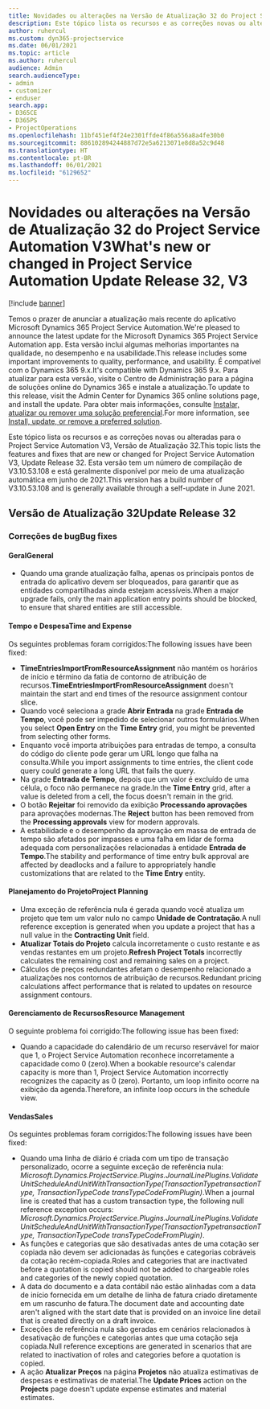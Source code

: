 ```yaml
---
title: Novidades ou alterações na Versão de Atualização 32 do Project Service Automation V3
description: Este tópico lista os recursos e as correções novas ou alteradas disponíveis na Versão de Atualização 32 do Project Service Automation V3.
author: ruhercul
ms.custom: dyn365-projectservice
ms.date: 06/01/2021
ms.topic: article
ms.author: ruhercul
audience: Admin
search.audienceType:
- admin
- customizer
- enduser
search.app:
- D365CE
- D365PS
- ProjectOperations
ms.openlocfilehash: 11bf451ef4f24e2301ffde4f86a556a8a4fe30b0
ms.sourcegitcommit: 886102894244887d72e5a6213071e8d8a52c9d48
ms.translationtype: HT
ms.contentlocale: pt-BR
ms.lasthandoff: 06/01/2021
ms.locfileid: "6129652"
---
```

# <a name="whats-new-or-changed-in-project-service-automation-update-release-32-v3"></a><span data-ttu-id="fbfd8-103">Novidades ou alterações na Versão de Atualização 32 do Project Service Automation V3</span><span class="sxs-lookup"><span data-stu-id="fbfd8-103">What's new or changed in Project Service Automation Update Release 32, V3</span></span>

[!include [banner](../includes/psa-now-project-operations.md)]

<span data-ttu-id="fbfd8-104">Temos o prazer de anunciar a atualização mais recente do aplicativo Microsoft Dynamics 365 Project Service Automation.</span><span class="sxs-lookup"><span data-stu-id="fbfd8-104">We're pleased to announce the latest update for the Microsoft Dynamics 365 Project Service Automation app.</span></span> <span data-ttu-id="fbfd8-105">Esta versão inclui algumas melhorias importantes na qualidade, no desempenho e na usabilidade.</span><span class="sxs-lookup"><span data-stu-id="fbfd8-105">This release includes some important improvements to quality, performance, and usability.</span></span> <span data-ttu-id="fbfd8-106">É compatível com o Dynamics 365 9.x.</span><span class="sxs-lookup"><span data-stu-id="fbfd8-106">It's compatible with Dynamics 365 9.x.</span></span> <span data-ttu-id="fbfd8-107">Para atualizar para esta versão, visite o Centro de Administração para a página de soluções online do Dynamics 365 e instale a atualização.</span><span class="sxs-lookup"><span data-stu-id="fbfd8-107">To update to this release, visit the Admin Center for Dynamics 365 online solutions page, and install the update.</span></span> <span data-ttu-id="fbfd8-108">Para obter mais informações, consulte [Instalar, atualizar ou remover uma solução preferencial](/power-platform/admin/install-remove-preferred-solution).</span><span class="sxs-lookup"><span data-stu-id="fbfd8-108">For more information, see [Install, update, or remove a preferred solution](/power-platform/admin/install-remove-preferred-solution).</span></span>

<span data-ttu-id="fbfd8-109">Este tópico lista os recursos e as correções novas ou alteradas para o Project Service Automation V3, Versão de Atualização 32.</span><span class="sxs-lookup"><span data-stu-id="fbfd8-109">This topic lists the features and fixes that are new or changed for Project Service Automation V3, Update Release 32.</span></span> <span data-ttu-id="fbfd8-110">Esta versão tem um número de compilação de V3.10.53.108 e está geralmente disponível por meio de uma atualização automática em junho de 2021.</span><span class="sxs-lookup"><span data-stu-id="fbfd8-110">This version has a build number of V3.10.53.108 and is generally available through a self-update in June 2021.</span></span>

## <a name="update-release-32"></a><span data-ttu-id="fbfd8-111">Versão de Atualização 32</span><span class="sxs-lookup"><span data-stu-id="fbfd8-111">Update Release 32</span></span>

### <a name="bug-fixes"></a><span data-ttu-id="fbfd8-112">Correções de bug</span><span class="sxs-lookup"><span data-stu-id="fbfd8-112">Bug fixes</span></span>

#### <a name="general"></a><span data-ttu-id="fbfd8-113">Geral</span><span class="sxs-lookup"><span data-stu-id="fbfd8-113">General</span></span>

- <span data-ttu-id="fbfd8-114">Quando uma grande atualização falha, apenas os principais pontos de entrada do aplicativo devem ser bloqueados, para garantir que as entidades compartilhadas ainda estejam acessíveis.</span><span class="sxs-lookup"><span data-stu-id="fbfd8-114">When a major upgrade fails, only the main application entry points should be blocked, to ensure that shared entities are still accessible.</span></span>

#### <a name="time-and-expense"></a><span data-ttu-id="fbfd8-115">Tempo e Despesa</span><span class="sxs-lookup"><span data-stu-id="fbfd8-115">Time and Expense</span></span>

<span data-ttu-id="fbfd8-116">Os seguintes problemas foram corrigidos:</span><span class="sxs-lookup"><span data-stu-id="fbfd8-116">The following issues have been fixed:</span></span>

- <span data-ttu-id="fbfd8-117">**TimeEntriesImportFromResourceAssignment** não mantém os horários de início e término da fatia de contorno de atribuição de recursos.</span><span class="sxs-lookup"><span data-stu-id="fbfd8-117">**TimeEntriesImportFromResourceAssignment** doesn't maintain the start and end times of the resource assignment contour slice.</span></span>
- <span data-ttu-id="fbfd8-118">Quando você seleciona a grade **Abrir Entrada** na grade **Entrada de Tempo**, você pode ser impedido de selecionar outros formulários.</span><span class="sxs-lookup"><span data-stu-id="fbfd8-118">When you select **Open Entry** on the **Time Entry** grid, you might be prevented from selecting other forms.</span></span>
- <span data-ttu-id="fbfd8-119">Enquanto você importa atribuições para entradas de tempo, a consulta do código do cliente pode gerar um URL longo que falha na consulta.</span><span class="sxs-lookup"><span data-stu-id="fbfd8-119">While you import assignments to time entries, the client code query could generate a long URL that fails the query.</span></span>
- <span data-ttu-id="fbfd8-120">Na grade **Entrada de Tempo**, depois que um valor é excluído de uma célula, o foco não permanece na grade.</span><span class="sxs-lookup"><span data-stu-id="fbfd8-120">In the **Time Entry** grid, after a value is deleted from a cell, the focus doesn't remain in the grid.</span></span>
- <span data-ttu-id="fbfd8-121">O botão **Rejeitar** foi removido da exibição **Processando aprovações** para aprovações modernas.</span><span class="sxs-lookup"><span data-stu-id="fbfd8-121">The **Reject** button has been removed from the **Processing approvals** view for modern approvals.</span></span>
- <span data-ttu-id="fbfd8-122">A estabilidade e o desempenho da aprovação em massa de entrada de tempo são afetados por impasses e uma falha em lidar de forma adequada com personalizações relacionadas à entidade **Entrada de Tempo**.</span><span class="sxs-lookup"><span data-stu-id="fbfd8-122">The stability and performance of time entry bulk approval are affected by deadlocks and a failure to appropriately handle customizations that are related to the **Time Entry** entity.</span></span>

#### <a name="project-planning"></a><span data-ttu-id="fbfd8-123">Planejamento do Projeto</span><span class="sxs-lookup"><span data-stu-id="fbfd8-123">Project Planning</span></span>

- <span data-ttu-id="fbfd8-124">Uma exceção de referência nula é gerada quando você atualiza um projeto que tem um valor nulo no campo **Unidade de Contratação**.</span><span class="sxs-lookup"><span data-stu-id="fbfd8-124">A null reference exception is generated when you update a project that has a null value in the **Contracting Unit** field.</span></span>
- <span data-ttu-id="fbfd8-125">**Atualizar Totais do Projeto** calcula incorretamente o custo restante e as vendas restantes em um projeto.</span><span class="sxs-lookup"><span data-stu-id="fbfd8-125">**Refresh Project Totals** incorrectly calculates the remaining cost and remaining sales on a project.</span></span>
- <span data-ttu-id="fbfd8-126">Cálculos de preços redundantes afetam o desempenho relacionado a atualizações nos contornos de atribuição de recursos.</span><span class="sxs-lookup"><span data-stu-id="fbfd8-126">Redundant pricing calculations affect performance that is related to updates on resource assignment contours.</span></span>

#### <a name="resource-management"></a><span data-ttu-id="fbfd8-127">Gerenciamento de Recursos</span><span class="sxs-lookup"><span data-stu-id="fbfd8-127">Resource Management</span></span>

<span data-ttu-id="fbfd8-128">O seguinte problema foi corrigido:</span><span class="sxs-lookup"><span data-stu-id="fbfd8-128">The following issue has been fixed:</span></span>

- <span data-ttu-id="fbfd8-129">Quando a capacidade do calendário de um recurso reservável for maior que 1, o Project Service Automation reconhece incorretamente a capacidade como 0 (zero).</span><span class="sxs-lookup"><span data-stu-id="fbfd8-129">When a bookable resource's calendar capacity is more than 1, Project Service Automation incorrectly recognizes the capacity as 0 (zero).</span></span> <span data-ttu-id="fbfd8-130">Portanto, um loop infinito ocorre na exibição da agenda.</span><span class="sxs-lookup"><span data-stu-id="fbfd8-130">Therefore, an infinite loop occurs in the schedule view.</span></span>

#### <a name="sales"></a><span data-ttu-id="fbfd8-131">Vendas</span><span class="sxs-lookup"><span data-stu-id="fbfd8-131">Sales</span></span>

<span data-ttu-id="fbfd8-132">Os seguintes problemas foram corrigidos:</span><span class="sxs-lookup"><span data-stu-id="fbfd8-132">The following issues have been fixed:</span></span>

- <span data-ttu-id="fbfd8-133">Quando uma linha de diário é criada com um tipo de transação personalizado, ocorre a seguinte exceção de referência nula: *Microsoft.Dynamics.ProjectService.Plugins.JournalLinePlugins.ValidateUnitScheduleAndUnitWithTransactionType(TransactionTypetransactionType, TransactionTypeCode transTypeCodeFromPlugin)*.</span><span class="sxs-lookup"><span data-stu-id="fbfd8-133">When a journal line is created that has a custom transaction type, the following null reference exception occurs: *Microsoft.Dynamics.ProjectService.Plugins.JournalLinePlugins.ValidateUnitScheduleAndUnitWithTransactionType(TransactionTypetransactionType, TransactionTypeCode transTypeCodeFromPlugin)*.</span></span>
- <span data-ttu-id="fbfd8-134">As funções e categorias que são desativadas antes de uma cotação ser copiada não devem ser adicionadas às funções e categorias cobráveis da cotação recém-copiada.</span><span class="sxs-lookup"><span data-stu-id="fbfd8-134">Roles and categories that are inactivated before a quotation is copied should not be added to chargeable roles and categories of the newly copied quotation.</span></span>
- <span data-ttu-id="fbfd8-135">A data do documento e a data contábil não estão alinhadas com a data de início fornecida em um detalhe de linha de fatura criado diretamente em um rascunho de fatura.</span><span class="sxs-lookup"><span data-stu-id="fbfd8-135">The document date and accounting date aren't aligned with the start date that is provided on an invoice line detail that is created directly on a draft invoice.</span></span>
- <span data-ttu-id="fbfd8-136">Exceções de referência nula são geradas em cenários relacionados à desativação de funções e categorias antes que uma cotação seja copiada.</span><span class="sxs-lookup"><span data-stu-id="fbfd8-136">Null reference exceptions are generated in scenarios that are related to inactivation of roles and categories before a quotation is copied.</span></span>
- <span data-ttu-id="fbfd8-137">A ação **Atualizar Preços** na página **Projetos** não atualiza estimativas de despesas e estimativas de material.</span><span class="sxs-lookup"><span data-stu-id="fbfd8-137">The **Update Prices** action on the **Projects** page doesn't update expense estimates and material estimates.</span></span>
